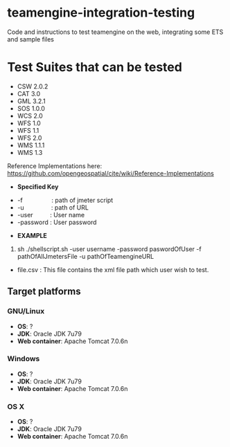 # teamengine-integration-testing
Code and instructions to test teamengine on the web, integrating some ETS and sample files <br/>

# Test Suites that can be tested

- CSW 2.0.2
- CAT 3.0
- GML 3.2.1
- SOS 1.0.0
- WCS 2.0
- WFS 1.0
- WFS 1.1
- WFS 2.0
- WMS 1.1.1
- WMS 1.3

Reference Implementations here:
https://github.com/opengeospatial/cite/wiki/Reference-Implementations


* **Specified Key**<br/>

 - -f&nbsp;&nbsp;&nbsp;&nbsp;&nbsp;&nbsp;&nbsp;&nbsp;&nbsp;&nbsp;&nbsp;&nbsp;&nbsp;&nbsp;&nbsp;&nbsp;&nbsp;:	path of jmeter script<br/>
 - -u&nbsp;&nbsp;&nbsp;&nbsp;&nbsp;&nbsp;&nbsp;&nbsp;&nbsp;&nbsp;&nbsp;&nbsp;&nbsp;&nbsp;&nbsp;&nbsp;:	path of URL<br/>
 - -user&nbsp;&nbsp;&nbsp;&nbsp;&nbsp;&nbsp;&nbsp;&nbsp;&nbsp;&nbsp;:	User name<br/>
 - -password&nbsp;:	User password<br/>


* **EXAMPLE**<br/>
1. sh ./shellscript.sh  -user username -password paswordOfUser -f pathOfAllJmetersFile -u pathOfTeamengineURL

* file.csv : This file contains the xml file path which user wish to test.<br/>


## Target platforms

### GNU/Linux
* __OS__: ?
* __JDK__: Oracle JDK 7u79
* __Web container__: Apache Tomcat 7.0.6n

### Windows
* __OS__: ?
* __JDK__: Oracle JDK 7u79
* __Web container__: Apache Tomcat 7.0.6n

### OS X
* __OS__: ?
* __JDK__: Oracle JDK 7u79
* __Web container__: Apache Tomcat 7.0.6n
